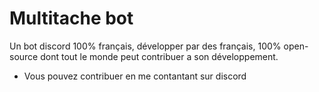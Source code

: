 <h1 style="orange">Multitache bot </h1>
Un bot discord 100% français, développer par des français, 100% open-source dont tout le monde peut contribuer a son développement.

* Vous pouvez contribuer en me contantant sur discord 
